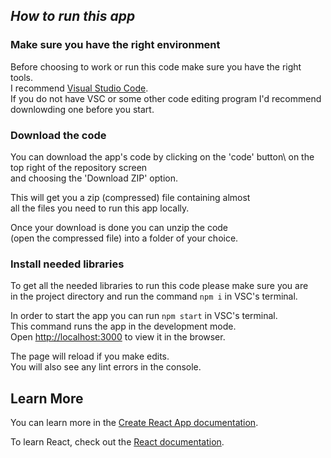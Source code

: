 ## *How to run this app*

### Make sure you have the right environment

Before choosing to work or run this code make sure you have the right tools.\
I recommend [Visual Studio Code](https://code.visualstudio.com/).\
If you do not have VSC or some other code editing program I'd recommend\
downlowding one before you start.

### Download the code

You can download the app's code by clicking on the 'code' button\ 
on the top right of the repository screen\
and choosing the 'Download ZIP' option.

This will get you a zip (compressed) file containing almost\
all the files you need to run this app locally.

Once your download is done you can unzip the code\
(open the compressed file) into a folder of your choice.

### Install needed libraries

To get all the needed libraries to run this code please make sure you are\
in the project directory and run the command `npm i` in VSC's terminal.

In order to start the app you can run `npm start` in VSC's terminal.\
This command runs the app in the development mode.\
Open [http://localhost:3000](http://localhost:3000) to view it in the browser.

The page will reload if you make edits.\
You will also see any lint errors in the console.

## Learn More

You can learn more in the [Create React App documentation](https://facebook.github.io/create-react-app/docs/getting-started).

To learn React, check out the [React documentation](https://reactjs.org/).
